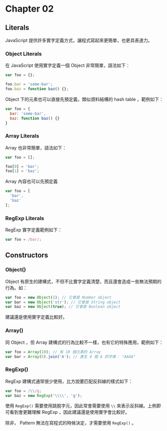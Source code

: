 Chapter 02
==========

Literals
--------

JavaScript 提供許多實字定義方式，讓程式寫起來更簡單，也更具表達力。

### Object Literals

在 JavaScript 使用實字定義一個 Object 非常簡單，語法如下：

```javascript
var foo = {};

foo.bar = 'some-bar';
foo.baz = function baz() {};
```

Object 下的元素也可以直接先預定義，類似資料結構的 hash table ，範例如下：

```javascript
var foo = {
  bar: 'some-bar',
  baz: function baz() {}
}
``` 

### Array Literals

Array 也非常簡單，語法如下：

```javascript
var foo = [];

foo[0] = 'bar';
foo[1] = 'baz';
```

Array 內容也可以先預定義

```javascript
var foo = [
  'bar',
  'baz'
];
```

### RegExp Literals

RegExp 實字定義範例如下：

```javascript
var foo = /bar/;
```

Constructors
------------

### Object()

Object 有原生的建構式，不但不比實字定義清楚，而且還會造成一些無法預期的行為。如：

```javascript
var foo = new Object(1); // 它會是 Number object
var bar = new Object('str'); // 它會是 String object
var baz = new Object(true); // 它會是 Boolean object
```

建議還是使用實字定義比較好。

### Array()

同 Object ，但 Array 建構式的行為比較不一樣，也有它的特殊應用，範例如下：

```javascript
var foo = Array(10); // 有 10 個元素的 Array
var bar = Array(5).join('A'); // 產生 4 個 A 的字串： "AAAA" 
```

### RegExp()

RegExp 建構式通常很少使用，比方說要匹配反斜線的樣式如下：

```javascript
var foo = /\\/g;
var baz = new RegExp('\\\\', 'g');
```

使用 `RegExp()` 需要使用跳脫字元，因此常會需要使用 `\\` 來表示反斜線。上例即可看到會更難理解 RegExp ，因此建議還是使用實字會比較好。

除非， Pattern 無法在寫程式的時候決定，才需要使用 `RegExp()` 。
